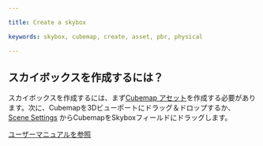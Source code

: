 ---
title: Create a skybox
keywords: skybox, cubemap, create, asset, pbr, physical
---

## スカイボックスを作成するには？

スカイボックスを作成するには、まず<a href="http://developer.playcanvas.com/en/user-manual/assets/cubemaps/" target="_blank">Cubemap アセット</a>を作成する必要があります。次に、Cubemapを3Dビューポートにドラッグ＆ドロップするか、 <a href="http://developer.playcanvas.com/en/user-manual/designer/settings/#skybox" target="_blank">Scene Settings</a> からCubemapをSkyboxフィールドにドラッグします。

<a class="docs" href="http://developer.playcanvas.com/en/user-manual/designer/settings/#skybox" target="_blank">ユーザーマニュアルを参照</a>

